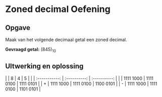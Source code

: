 # Zoned decimal Oefening

## Opgave

Maak van het volgende decimaal getal een zoned decimal.

**Gevraagd getal:** (845)<sub>10</sub>

## UItwerking en oplossing

|      |         8         |        4        |        5        |
|      | :-----------: | :----------: | :----------: |
|      | 1111 1000 | 1111 0100 | 1111 0101 |
|  +  | 1111 1000 | 1111 0100 | 1100 0101 |
|  -   | 1111 1000 | 1111 0100 | 1101 0101 |
